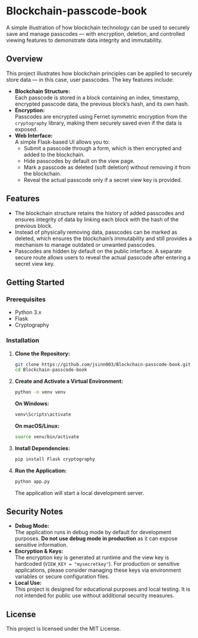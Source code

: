 # Blockchain-passcode-book

A simple illustration of how blockchain technology can be used to securely save and manage passcodes — with encryption, deletion, and controlled viewing features to demonstrate data integrity and immutability.

## Overview

This project illustrates how blockchain principles can be applied to securely store data — in this case, user passcodes. The key features include:

- **Blockchain Structure:**  
  Each passcode is stored in a block containing an index, timestamp, encrypted passcode data, the previous block’s hash, and its own hash.
- **Encryption:**  
  Passcodes are encrypted using Fernet symmetric encryption from the `cryptography` library, making them securely saved even if the data is exposed.
- **Web Interface:**  
  A simple Flask-based UI allows you to:
  - Submit a passcode through a form, which is then encrypted and added to the blockchain.
  - Hide passcodes by default on the view page.
  - Mark a passcode as deleted (soft deletion) without removing it from the blockchain.
  - Reveal the actual passcode only if a secret view key is provided.

## Features

- The blockchain structure retains the history of added passcodes and ensures integrity of data by linking each block with the hash of the previous block.
- Instead of physically removing data, passcodes can be marked as deleted, which ensures the blockchain’s immutability and still provides a mechanism to manage outdated or unwanted passcodes.
- Passcodes are hidden by default on the public interface. A separate secure route allows users to reveal the actual passcode after entering a secret view key.

## Getting Started

### Prerequisites

- Python 3.x
- Flask
- Cryptography

### Installation

1. **Clone the Repository:**

    ```bash
    git clone https://github.com/jsinn003/Blockchain-passcode-book.git
    cd Blockchain-passcode-book
    ```

2. **Create and Activate a Virtual Environment:**

    ```bash
    python -m venv venv
    ```

    **On Windows:**

    ```bash
    venv\Scripts\activate
    ```

    **On macOS/Linux:**

    ```bash
    source venv/bin/activate
    ```

3. **Install Dependencies:**

    ```bash
    pip install Flask cryptography
    ```

4. **Run the Application:**

    ```bash
    python app.py
    ```

    The application will start a local development server.

## Security Notes

- **Debug Mode:**  
  The application runs in debug mode by default for development purposes. **Do not use debug mode in production** as it can expose sensitive information.
- **Encryption & Keys:**  
  The encryption key is generated at runtime and the view key is hardcoded (`VIEW_KEY = "mysecretkey"`). For production or sensitive applications, please consider managing these keys via environment variables or secure configuration files.
- **Local Use:**  
  This project is designed for educational purposes and local testing. It is not intended for public use without additional security measures.

## License

This project is licensed under the MIT License.
